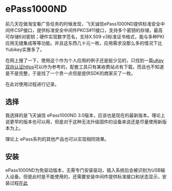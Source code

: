 # ePass1000ND
前几天在做淘宝看广告任务的时候发现，飞天诚信ePass1000ND提供标准安全中间件CSP接口，提供标准安全中间件PKCS#11接口，支持多个密钥的存储，最高可存储6对密钥；硬件实现数字签名，支持X.509 v3标准证书格式，能与多种PKI应用无缝集成等等功能。并且这东西几十元一枚，应用需求没那么多的情况下比Yubikey实惠多了。

在网上搜了一下，使用这个作为个人应用的例子还是挺少见的，只找到一篇[uKey双向认证https](https://juejin.cn/post/6885609293891141645)可以作为参考的，配套工具只有某收费站点有下载，而且也不知道是不是完整，于是找了一个贵一点但是提供SDK的商家买了一枚。

在此对使用过程进行记录。



## 选择

我选择的是飞天诚信 ePass1000ND 3.0版本，应该也是现在的最新版本。理论上说更早的版本也可以用，但是对于这种无法升级固件的设备来说还是尽量使用新版本为上。

理论上 ePass系列的其他产品也可以实现相同效果。

## 安装

ePass1000ND为免驱动版本，无需专门安装驱动，插入系统后会被识别为USB输入设备。但是此时是不能使用的，还需要安装中间件提供标准接口和状态显示，安装过程[在此](install.md)
